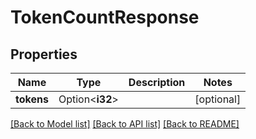 # TokenCountResponse

## Properties

Name | Type | Description | Notes
------------ | ------------- | ------------- | -------------
**tokens** | Option<**i32**> |  | [optional]

[[Back to Model list]](../README.md#documentation-for-models) [[Back to API list]](../README.md#documentation-for-api-endpoints) [[Back to README]](../README.md)


